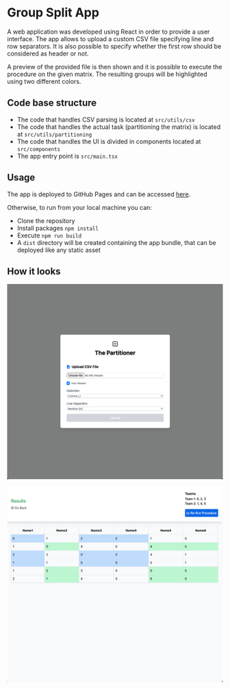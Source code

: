 # Group Split App

A web application was developed using React in order to provide a user interface. The app allows to upload a custom CSV file specifying line and row separators. It is also possible to specify whether the first row should be considered as header or not.

A preview of the provided file is then shown and it is possible to execute the procedure on the given matrix. The resulting groups will be highlighted using two different colors.

## Code base structure

- The code that handles CSV parsing is located at `src/utils/csv`
- The code that handles the actual task (partitioning the matrix) is located at `src/utils/partitioning`
- The code that handles the UI is divided in components located at `src/components`
- The app entry point is `src/main.tsx`

## Usage

The app is deployed to GitHub Pages and can be accessed [here](https://canta2899.github.io/is-group-split/).

Otherwise, to run from your local machine you can:

- Clone the repository
- Install packages `npm install`
- Execute `npm run build`
- A `dist` directory will be created containing the app bundle, that can be deployed like any static asset

## How it looks

![Page 1](./assets/page1.png)

![Page 2](./assets/page2.png)
